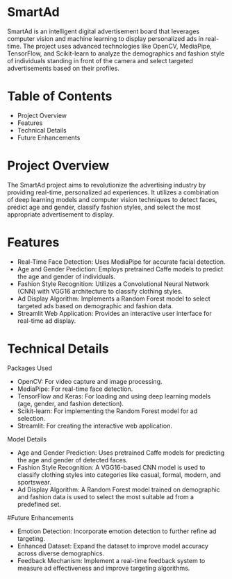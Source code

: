 # SmartAd

SmartAd is an intelligent digital advertisement board that leverages computer vision and machine learning to display personalized ads in real-time. The project uses advanced technologies like OpenCV, MediaPipe, TensorFlow, and Scikit-learn to analyze the demographics and fashion style of individuals standing in front of the camera and select targeted advertisements based on their profiles.

# Table of Contents
- Project Overview
- Features
- Technical Details
- Future Enhancements

# Project Overview

The SmartAd project aims to revolutionize the advertising industry by providing real-time, personalized ad experiences. It utilizes a combination of deep learning models and computer vision techniques to detect faces, predict age and gender, classify fashion styles, and select the most appropriate advertisement to display.

# Features

- Real-Time Face Detection: Uses MediaPipe for accurate facial detection.
- Age and Gender Prediction: Employs pretrained Caffe models to predict the age and gender of individuals.
- Fashion Style Recognition: Utilizes a Convolutional Neural Network (CNN) with VGG16 architecture to classify clothing styles.
- Ad Display Algorithm: Implements a Random Forest model to select targeted ads based on demographic and fashion data.
- Streamlit Web Application: Provides an interactive user interface for real-time ad display.

# Technical Details

Packages Used

- OpenCV: For video capture and image processing.
- MediaPipe: For real-time face detection.
- TensorFlow and Keras: For loading and using deep learning models (age, gender, and fashion detection).
- Scikit-learn: For implementing the Random Forest model for ad selection.
- Streamlit: For creating the interactive web application.

Model Details

- Age and Gender Prediction: Uses pretrained Caffe models for predicting the age and gender of detected faces.
- Fashion Style Recognition: A VGG16-based CNN model is used to classify clothing styles into categories like casual, formal, modern, and sportswear.
- Ad Display Algorithm: A Random Forest model trained on demographic and fashion data is used to select the most suitable ad from a predefined set.

#Future Enhancements

- Emotion Detection: Incorporate emotion detection to further refine ad targeting.
- Enhanced Dataset: Expand the dataset to improve model accuracy across diverse demographics.
- Feedback Mechanism: Implement a real-time feedback system to measure ad effectiveness and improve targeting algorithms.
